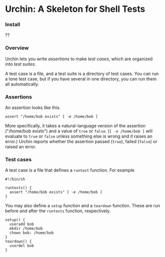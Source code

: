 Urchin: A Skeleton for Shell Tests
=====

### Install

??

### Overview

Urchin lets you write *assertions* to make *test cases*, which are
organized into *test suites*.

A test case is a file, and a test suite is a directory of test cases.
You can run a lone test case, but if you have several in one directory,
you can run them all automatically.

### Assertions

An assertion looks like this.

    assert "/home/bob exists" [ -e /home/bob ]

More specifically, it takes a natural-language version of the
assertion ("/home/bob exists") and a value of `true` or `false`.
(`[ -e /home/bob ]` will evaluate to `true` or `false` unless
something else is wrong and it raises an error.) Urchin reports
whether the assertion passed (`true`), failed (`false`) or
raised an error.

### Test cases

A test case is a file that defines a `runtest` function. For example

    #!/bin/sh

    runtests() {
      assert "/home/bob exists" [ -e /home/bob ]
    }

You may also define a `setup` function and a `teardown` function.
These are run before and after the `runtests` function, respectively.

    setup() {
      useradd bob
      mkdir /home/bob
      chown bob: /home/bob
    }
    teardown() {
      userdel bob
    }

